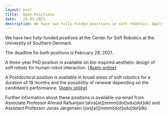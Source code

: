 ```yaml
---
layout: post
title:  Open Positions
date:   28-01-2021
description: We have two fully-funded positions in soft robotics. Apply online until February 28, 2021.
---
```


We have two fully-funded positions at the Center for Soft Robotics at the University of Southern Denmark.

The deadline for both positions is February 28, 2021.

A three-year PhD position is available on bio-inspired aesthetic design of soft robots for human-robot interaction.
[[<u>Apply online</u>](https://www.sdu.dk/en/service/ledige_stillinger/1139520)]

A Postdoctoral position is available in broad areas of soft robotics for a duration of 18 months and the possibility of renewal depending on the candidate’s performance.
[[<u>Apply online</u>](https://www.sdu.dk/en/service/ledige_stillinger/1139545)]


Further information about these positions is available via email from Associate Professor Ahmad Rafsanjani (ahra[at]]mmmi[dot]sdu[dot]dk) and Assistant Professor Jonas Jørgensen (jonj[at]]mmmi[dot]sdu[dot]dk).
